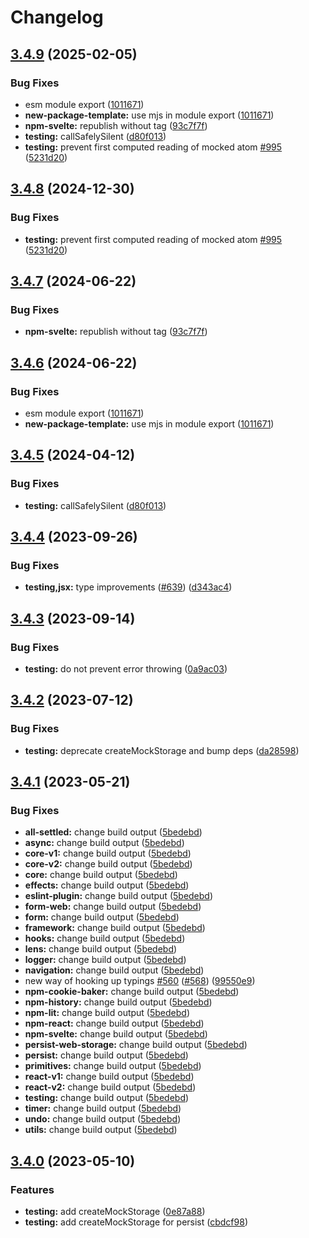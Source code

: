 # Changelog

## [3.4.9](https://github.com/osovv/reatom/compare/testing-v3.4.8...testing-v3.4.9) (2025-02-05)


### Bug Fixes

* esm module export ([1011671](https://github.com/osovv/reatom/commit/10116719dd92d8102352a39e4ed772b8173d8668))
* **new-package-template:** use mjs in module export ([1011671](https://github.com/osovv/reatom/commit/10116719dd92d8102352a39e4ed772b8173d8668))
* **npm-svelte:** republish without tag ([93c7f7f](https://github.com/osovv/reatom/commit/93c7f7f5ec58247b1b3aec854cd83b0a0ecd6a6c))
* **testing:** callSafelySilent ([d80f013](https://github.com/osovv/reatom/commit/d80f0132542b5dad732228e0c49bf807dfc916ae))
* **testing:** prevent first computed reading of mocked atom [#995](https://github.com/osovv/reatom/issues/995) ([5231d20](https://github.com/osovv/reatom/commit/5231d20cbbbc2ffeefb52e574f9f281273e0e8e1))

## [3.4.8](https://github.com/artalar/reatom/compare/testing-v3.4.7...testing-v3.4.8) (2024-12-30)


### Bug Fixes

* **testing:** prevent first computed reading of mocked atom [#995](https://github.com/artalar/reatom/issues/995) ([5231d20](https://github.com/artalar/reatom/commit/5231d20cbbbc2ffeefb52e574f9f281273e0e8e1))

## [3.4.7](https://github.com/artalar/reatom/compare/testing-v3.4.6...testing-v3.4.7) (2024-06-22)


### Bug Fixes

* **npm-svelte:** republish without tag ([93c7f7f](https://github.com/artalar/reatom/commit/93c7f7f5ec58247b1b3aec854cd83b0a0ecd6a6c))

## [3.4.6](https://github.com/artalar/reatom/compare/testing-v3.4.5...testing-v3.4.6) (2024-06-22)


### Bug Fixes

* esm module export ([1011671](https://github.com/artalar/reatom/commit/10116719dd92d8102352a39e4ed772b8173d8668))
* **new-package-template:** use mjs in module export ([1011671](https://github.com/artalar/reatom/commit/10116719dd92d8102352a39e4ed772b8173d8668))

## [3.4.5](https://github.com/artalar/reatom/compare/testing-v3.4.4...testing-v3.4.5) (2024-04-12)


### Bug Fixes

* **testing:** callSafelySilent ([d80f013](https://github.com/artalar/reatom/commit/d80f0132542b5dad732228e0c49bf807dfc916ae))

## [3.4.4](https://github.com/artalar/reatom/compare/testing-v3.4.3...testing-v3.4.4) (2023-09-26)


### Bug Fixes

* **testing,jsx:** type improvements ([#639](https://github.com/artalar/reatom/issues/639)) ([d343ac4](https://github.com/artalar/reatom/commit/d343ac4f9549258851235a60e6ef01c24bc2084e))

## [3.4.3](https://github.com/artalar/reatom/compare/testing-v3.4.2...testing-v3.4.3) (2023-09-14)


### Bug Fixes

* **testing:** do not prevent error throwing ([0a9ac03](https://github.com/artalar/reatom/commit/0a9ac03109e508449736230520bf2a14f7553aca))

## [3.4.2](https://github.com/artalar/reatom/compare/testing-v3.4.1...testing-v3.4.2) (2023-07-12)


### Bug Fixes

* **testing:** deprecate createMockStorage and bump deps ([da28598](https://github.com/artalar/reatom/commit/da28598f0039933db2b181c9e22cb222ae2449bf))

## [3.4.1](https://github.com/artalar/reatom/compare/testing-v3.4.0...testing-v3.4.1) (2023-05-21)


### Bug Fixes

* **all-settled:** change build output ([5bedebd](https://github.com/artalar/reatom/commit/5bedebda3a1ee92850d10f767686303b8ec2ba0e))
* **async:** change build output ([5bedebd](https://github.com/artalar/reatom/commit/5bedebda3a1ee92850d10f767686303b8ec2ba0e))
* **core-v1:** change build output ([5bedebd](https://github.com/artalar/reatom/commit/5bedebda3a1ee92850d10f767686303b8ec2ba0e))
* **core-v2:** change build output ([5bedebd](https://github.com/artalar/reatom/commit/5bedebda3a1ee92850d10f767686303b8ec2ba0e))
* **core:** change build output ([5bedebd](https://github.com/artalar/reatom/commit/5bedebda3a1ee92850d10f767686303b8ec2ba0e))
* **effects:** change build output ([5bedebd](https://github.com/artalar/reatom/commit/5bedebda3a1ee92850d10f767686303b8ec2ba0e))
* **eslint-plugin:** change build output ([5bedebd](https://github.com/artalar/reatom/commit/5bedebda3a1ee92850d10f767686303b8ec2ba0e))
* **form-web:** change build output ([5bedebd](https://github.com/artalar/reatom/commit/5bedebda3a1ee92850d10f767686303b8ec2ba0e))
* **form:** change build output ([5bedebd](https://github.com/artalar/reatom/commit/5bedebda3a1ee92850d10f767686303b8ec2ba0e))
* **framework:** change build output ([5bedebd](https://github.com/artalar/reatom/commit/5bedebda3a1ee92850d10f767686303b8ec2ba0e))
* **hooks:** change build output ([5bedebd](https://github.com/artalar/reatom/commit/5bedebda3a1ee92850d10f767686303b8ec2ba0e))
* **lens:** change build output ([5bedebd](https://github.com/artalar/reatom/commit/5bedebda3a1ee92850d10f767686303b8ec2ba0e))
* **logger:** change build output ([5bedebd](https://github.com/artalar/reatom/commit/5bedebda3a1ee92850d10f767686303b8ec2ba0e))
* **navigation:** change build output ([5bedebd](https://github.com/artalar/reatom/commit/5bedebda3a1ee92850d10f767686303b8ec2ba0e))
* new way of hooking up typings [#560](https://github.com/artalar/reatom/issues/560) ([#568](https://github.com/artalar/reatom/issues/568)) ([99550e9](https://github.com/artalar/reatom/commit/99550e98c34df7efd8431282a868a0483bed5dc8))
* **npm-cookie-baker:** change build output ([5bedebd](https://github.com/artalar/reatom/commit/5bedebda3a1ee92850d10f767686303b8ec2ba0e))
* **npm-history:** change build output ([5bedebd](https://github.com/artalar/reatom/commit/5bedebda3a1ee92850d10f767686303b8ec2ba0e))
* **npm-lit:** change build output ([5bedebd](https://github.com/artalar/reatom/commit/5bedebda3a1ee92850d10f767686303b8ec2ba0e))
* **npm-react:** change build output ([5bedebd](https://github.com/artalar/reatom/commit/5bedebda3a1ee92850d10f767686303b8ec2ba0e))
* **npm-svelte:** change build output ([5bedebd](https://github.com/artalar/reatom/commit/5bedebda3a1ee92850d10f767686303b8ec2ba0e))
* **persist-web-storage:** change build output ([5bedebd](https://github.com/artalar/reatom/commit/5bedebda3a1ee92850d10f767686303b8ec2ba0e))
* **persist:** change build output ([5bedebd](https://github.com/artalar/reatom/commit/5bedebda3a1ee92850d10f767686303b8ec2ba0e))
* **primitives:** change build output ([5bedebd](https://github.com/artalar/reatom/commit/5bedebda3a1ee92850d10f767686303b8ec2ba0e))
* **react-v1:** change build output ([5bedebd](https://github.com/artalar/reatom/commit/5bedebda3a1ee92850d10f767686303b8ec2ba0e))
* **react-v2:** change build output ([5bedebd](https://github.com/artalar/reatom/commit/5bedebda3a1ee92850d10f767686303b8ec2ba0e))
* **testing:** change build output ([5bedebd](https://github.com/artalar/reatom/commit/5bedebda3a1ee92850d10f767686303b8ec2ba0e))
* **timer:** change build output ([5bedebd](https://github.com/artalar/reatom/commit/5bedebda3a1ee92850d10f767686303b8ec2ba0e))
* **undo:** change build output ([5bedebd](https://github.com/artalar/reatom/commit/5bedebda3a1ee92850d10f767686303b8ec2ba0e))
* **utils:** change build output ([5bedebd](https://github.com/artalar/reatom/commit/5bedebda3a1ee92850d10f767686303b8ec2ba0e))

## [3.4.0](https://github.com/artalar/reatom/compare/testing-v3.3.0...testing-v3.4.0) (2023-05-10)


### Features

* **testing:** add createMockStorage ([0e87a88](https://github.com/artalar/reatom/commit/0e87a88f34512f6e332c279a01d3ee7a38390315))
* **testing:** add createMockStorage for persist ([cbdcf98](https://github.com/artalar/reatom/commit/cbdcf98d6ac454ad3365d93311f90edb84dddae3))
